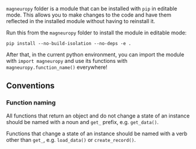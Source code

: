 `magneuropy` folder is a module that can be installed with `pip` in editable mode. This allows you to make changes to the code and have them reflected in the installed module without having to reinstall it. 

Run this from the `magneuropy` folder to install the module in editable mode:

`pip install --no-build-isolation --no-deps -e .`

After that, in the current python environment, you can import the module with `import magneuropy` and use its functions with `magneuropy.function_name()` everywhere! 


## Conventions

### Function naming

All functions that return an object and do not change a state of an instance should be named with a noun and `get_` prefix, e.g. `get_data()`. 

Functions that change a state of an instance should be named with a verb other than `get_`, e.g. `load_data()` or `create_record()`.